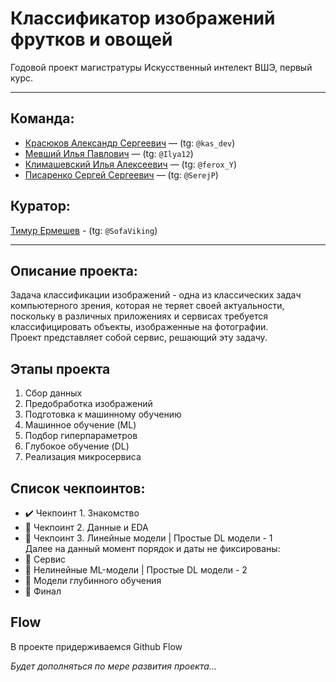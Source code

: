 # **Классификатор изображений фрутков и овощей**
Годовой проект магистратуры Искусственный интелект ВШЭ, первый курс.
___
## Команда:
- [Красюков Александр Сергеевич](https://github.com/MrASK2024) — (tg: `@kas_dev`)
- [Мевший Илья Павлович](https://github.com/milia20) — (tg: `@Ilya12`)
- [Климашевский Илья Алексеевич](https://github.com/Ilya-Klim) — (tg: `@ferox_Y`)
- [Писаренко Сергей Сергеевич](https://github.com/SerejkaP) — (tg: `@SerejP`)

## Куратор:
[Тимур Ермешев](https://github.com/ermetim) - (tg: `@SofaViking`)  
___
## Описание проекта:
Задача классификации изображений - одна из классических задач компьютерного зрения, которая не теряет своей актуальности, поскольку в различных приложениях и сервисах требуется классифицировать объекты, изображенные на фотографии.   
Проект представляет собой сервис, решающий эту задачу.

## Этапы проекта
1. Сбор данных
2. Предобработка изображений
3. Подготовка к машинному обучению
4. Машинное обучение (ML)
5. Подбор гиперпараметров
6. Глубокое обучение (DL)
7. Реализация микросервиса

## Список чекпоинтов:
- ✔️ Чекпоинт 1. Знакомство  
- 🚫 Чекпоинт 2. Данные и EDA  
- 🚫 Чекпоинт 3. Линейные модели | Простые DL модели - 1  
Далее на данный момент порядок и даты не фиксированы:  
- 🚫   Сервис  
- 🚫   Нелинейные ML-модели | Простые DL модели - 2  
- 🚫   Модели глубинного обучения  
- 🚫   Финал  

## Flow
В проекте придерживаемся Github Flow

*Будет дополняться по мере развития проекта...*
